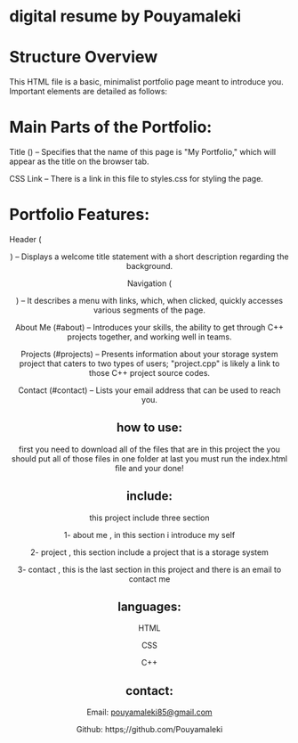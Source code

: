 # digital resume by Pouyamaleki

# Structure Overview
This HTML file is a basic, minimalist portfolio page meant to introduce you. Important elements are detailed as follows:

# Main Parts of the Portfolio:
Title (<title>My Portfolio</title>) – Specifies that the name of this page is "My Portfolio," which will appear as the title on the browser tab.

CSS Link – There is a link in this file to styles.css for styling the page.

# Portfolio Features:
Header (<header>) – Displays a welcome title statement with a short description regarding the background.

Navigation (<nav>) – It describes a menu with links, which, when clicked, quickly accesses various segments of the page.

About Me (#about) – Introduces your skills, the ability to get through C++ projects together, and working well in teams.

Projects (#projects) – Presents information about your storage system project that caters to two types of users; "project.cpp" is likely a link to those C++ project source codes.

Contact (#contact) – Lists your email address that can be used to reach you.

# how to use:
first you need to download all of the files that are in this project the you should put all of those files in one folder 
at last you must run the index.html file and your done!

# include:

this project include three section

1- about me , in this section i introduce my self

2- project , this section include a project that is a storage system

3- contact , this is the last section in this project and there is an email to contact me

# languages:

HTML

CSS

C++

# contact:

Email: pouyamaleki85@gmail.com

Github: https;//github.com/Pouyamaleki
